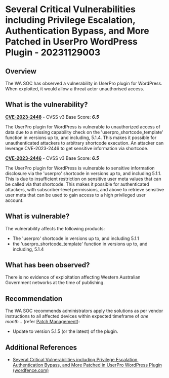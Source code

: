 # Several Critical Vulnerabilities including Privilege Escalation, Authentication Bypass, and More Patched in UserPro WordPress Plugin - 20231129003

## Overview

The WA SOC has observed a vulnerability in UserPro plugin for WordPress. When exploited, it would allow a threat actor unauthorised access.

## What is the vulnerability?

[**CVE-2023-2448**](https://nvd.nist.gov/vuln/detail/CVE-2023-2448) - CVSS v3 Base Score: ***6.5***

The UserPro plugin for WordPress is vulnerable to unauthorized access of data due to a missing capability check on the 'userpro_shortcode_template' function in versions up to, and including, 5.1.4. This makes it possible for unauthenticated attackers to arbitrary shortcode execution. An attacker can leverage CVE-2023-2446 to get sensitive information via shortcode.

[**CVE-2023-2446**](https://nvd.nist.gov/vuln/detail/CVE-2023-2446) - CVSS v3 Base Score: ***6.5***

The UserPro plugin for WordPress is vulnerable to sensitive information disclosure via the 'userpro' shortcode in versions up to, and including 5.1.1. This is due to insufficient restriction on sensitive user meta values that can be called via that shortcode. This makes it possible for authenticated attackers, with subscriber-level permissions, and above to retrieve sensitive user meta that can be used to gain access to a high privileged user account.

## What is vulnerable?

The vulnerability affects the following products:

- The 'userpro' shortcode in versions up to, and including 5.1.1
- the 'userpro_shortcode_template' function in versions up to, and including, 5.1.4

## What has been observed?

There is no evidence of exploitation affecting Western Australian Government networks at the time of publishing.

## Recommendation

The WA SOC recommends administrators apply the solutions as per vendor instructions to all affected devices within expected timeframe of *one month...* (refer [Patch Management](../guidelines/patch-management.md)):

- Update to version 5.1.5 (or the latest) of the plugin.

## Additional References

- [Several Critical Vulnerabilities including Privilege Escalation, Authentication Bypass, and More Patched in UserPro WordPress Plugin (wordfence.com)](https://www.wordfence.com/blog/2023/11/several-critical-vulnerabilities-including-privilege-escalation-authentication-bypass-and-more-patched-in-userpro-wordpress-plugin/)

